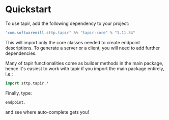 # Quickstart

To use tapir, add the following dependency to your project:

```scala
"com.softwaremill.sttp.tapir" %% "tapir-core" % "1.11.34"
```

This will import only the core classes needed to create endpoint descriptions. To generate a server or a client, you
will need to add further dependencies.

Many of tapir functionalities come as builder methods in the main package, hence it's easiest to work with tapir if 
you import the main package entirely, i.e.:

```scala
import sttp.tapir.*
```

Finally, type:

```scala
endpoint.
```

and see where auto-complete gets you!

